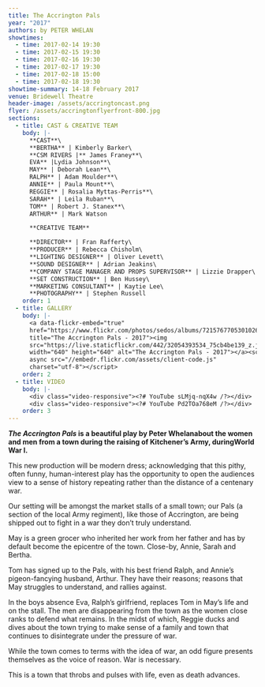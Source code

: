 ```yaml
---
title: The Accrington Pals
year: "2017"
authors: by PETER WHELAN
showtimes:
  - time: 2017-02-14 19:30
  - time: 2017-02-15 19:30
  - time: 2017-02-16 19:30
  - time: 2017-02-17 19:30
  - time: 2017-02-18 15:00
  - time: 2017-02-18 19:30
showtime-summary: 14-18 February 2017
venue: Bridewell Theatre
header-image: /assets/accringtoncast.png
flyer: /assets/accringtonflyerfront-800.jpg
sections:
  - title: CAST & CREATIVE TEAM
    body: |-
      **CAST**\
      **BERTHA** | Kimberly Barker\
      **CSM RIVERS |** James Franey**\
      EVA** |Lydia Johnson**\
      MAY** | Deborah Lean**\
      RALPH** | Adam Moulder**\
      ANNIE** | Paula Mount**\
      REGGIE** | Rosalia Myttas-Perris**\
      SARAH** | Leila Ruban**\
      TOM** | Robert J. Stanex**\
      ARTHUR** | Mark Watson

      **CREATIVE TEAM**

      **DIRECTOR** | Fran Rafferty\
      **PRODUCER** | Rebecca Chisholm\
      **LIGHTING DESIGNER** | Oliver Levett\
      **SOUND DESIGNER** | Adrian Jeakins\
      **COMPANY STAGE MANAGER AND PROPS SUPERVISOR** | Lizzie Drapper\
      **SET CONSTRUCTION** | Ben Hussey\
      **MARKETING CONSULTANT** | Kaytie Lee\
      **PHOTOGRAPHY** | Stephen Russell
    order: 1
  - title: GALLERY
    body: |-
      <a data-flickr-embed="true"
      href="https://www.flickr.com/photos/sedos/albums/72157677053010262"
      title="The Accrington Pals - 2017"><img
      src="https://live.staticflickr.com/442/32054393534_75cb4be139_z.jpg"
      width="640" height="640" alt="The Accrington Pals - 2017"></a><script
      async src="//embedr.flickr.com/assets/client-code.js"
      charset="utf-8"></script>
    order: 2
  - title: VIDEO
    body: |-
      <div class="video-responsive"><?# YouTube sLMjq-nqX4w /?></div>
      <div class="video-responsive"><?# YouTube Pd2TOa768eM /?></div>      
    order: 3
---
```

***The Accrington Pals* is a beautiful play by Peter Whelanabout the women and men from a town during the raising of Kitchener’s Army, duringWorld War I.**

This new production will be modern dress; acknowledging that this pithy, often funny, human-interest play has the opportunity to open the audiences view to a sense of history repeating rather than the distance of a centenary war.

Our setting will be amongst the market stalls of a small town; our Pals (a section of the local Army regiment), like those of Accrington, are being shipped out to fight in a war they don’t truly understand.

May is a green grocer who inherited her work from her father and has by default become the epicentre of the town. Close-by, Annie, Sarah and Bertha.

Tom has signed up to the Pals, with his best friend Ralph, and Annie’s pigeon-fancying husband, Arthur. They have their reasons; reasons that May struggles to understand, and rallies against.

In the boys absence Eva, Ralph’s girlfriend, replaces Tom in May’s life and on the stall. The men are disappearing from the town as the women close ranks to defend what remains. In the midst of which, Reggie ducks and dives about the town trying to make sense of a family and town that continues to disintegrate under the pressure of war.

While the town comes to terms with the idea of war, an odd figure presents themselves as the voice of reason. War is necessary.

This is a town that throbs and pulses with life, even as death advances.